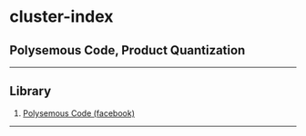 # cluster-index

##  Polysemous Code, Product Quantization


***
## Library
1. [Polysemous Code (facebook)](https://github.com/facebookresearch/faiss)
***
